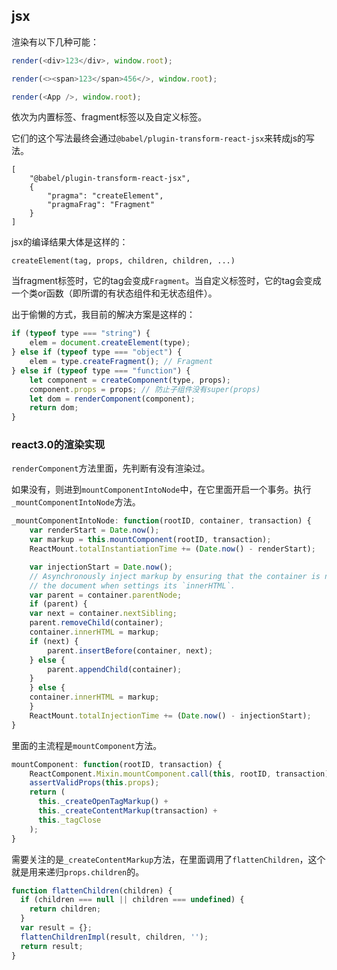## jsx

渲染有以下几种可能：

```js
render(<div>123</div>, window.root);
```

```js
render(<><span>123</span>456</>, window.root);
```

```js
render(<App />, window.root);
```

依次为内置标签、fragment标签以及自定义标签。

它们的这个写法最终会通过`@babel/plugin-transform-react-jsx`来转成js的写法。

```
[
    "@babel/plugin-transform-react-jsx",
    {
        "pragma": "createElement",
        "pragmaFrag": "Fragment"
    }
]
```

jsx的编译结果大体是这样的：

```
createElement(tag, props, children, children, ...)
```


当fragment标签时，它的tag会变成`Fragment`。当自定义标签时，它的tag会变成一个类or函数（即所谓的有状态组件和无状态组件）。

出于偷懒的方式，我目前的解决方案是这样的：

```js
if (typeof type === "string") {
    elem = document.createElement(type);
} else if (typeof type === "object") {
    elem = type.createFragment(); // Fragment
} else if (typeof type === "function") {
    let component = createComponent(type, props);
    component.props = props; // 防止子组件没有super(props)
    let dom = renderComponent(component);
    return dom;
}
```

### react3.0的渲染实现

`renderComponent`方法里面，先判断有没有渲染过。

如果没有，则进到`mountComponentIntoNode`中，在它里面开启一个事务。执行`_mountComponentIntoNode`方法。

```js
_mountComponentIntoNode: function(rootID, container, transaction) {
    var renderStart = Date.now();
    var markup = this.mountComponent(rootID, transaction);
    ReactMount.totalInstantiationTime += (Date.now() - renderStart);

    var injectionStart = Date.now();
    // Asynchronously inject markup by ensuring that the container is not in
    // the document when settings its `innerHTML`.
    var parent = container.parentNode;
    if (parent) {
    var next = container.nextSibling;
    parent.removeChild(container);
    container.innerHTML = markup;
    if (next) {
        parent.insertBefore(container, next);
    } else {
        parent.appendChild(container);
    }
    } else {
    container.innerHTML = markup;
    }
    ReactMount.totalInjectionTime += (Date.now() - injectionStart);
}
```

里面的主流程是`mountComponent`方法。

```js
mountComponent: function(rootID, transaction) {
    ReactComponent.Mixin.mountComponent.call(this, rootID, transaction);
    assertValidProps(this.props);
    return (
      this._createOpenTagMarkup() +
      this._createContentMarkup(transaction) +
      this._tagClose
    );
}
```

需要关注的是`_createContentMarkup`方法，在里面调用了`flattenChildren`，这个就是用来递归`props.children`的。

```js
function flattenChildren(children) {
  if (children === null || children === undefined) {
    return children;
  }
  var result = {};
  flattenChildrenImpl(result, children, '');
  return result;
}
```